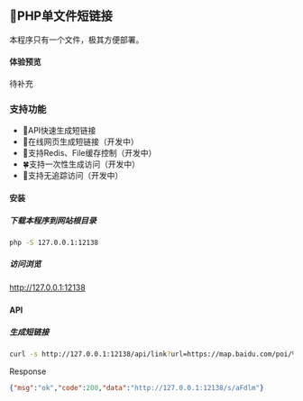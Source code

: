 ## 🔗PHP单文件短链接

本程序只有一个文件，极其方便部署。

#### 体验预览

待补充



### 支持功能

- 🌵API快速生成短链接
- 🌱在线网页生成短链接（开发中）
- 🍄支持Redis、File缓存控制（开发中）
- 🍀支持一次性生成访问（开发中）
- 🍁支持无追踪访问（开发中）



#### 安装

##### 下载本程序到网站根目录

```bash
php -S 127.0.0.1:12138
```

##### 访问浏览

http://127.0.0.1:12138

##### 

#### API

##### 生成短链接

```bash
curl -s http://127.0.0.1:12138/api/link?url=https://map.baidu.com/poi/%E4%B9%9D%E9%BE%99%E5%85%AC%E5%9B%AD/@12713897.395906774,2531599.1717763273,15.45z
```

Response

```json
{"msg":"ok","code":200,"data":"http://127.0.0.1:12138/s/aFdlm"}
```

